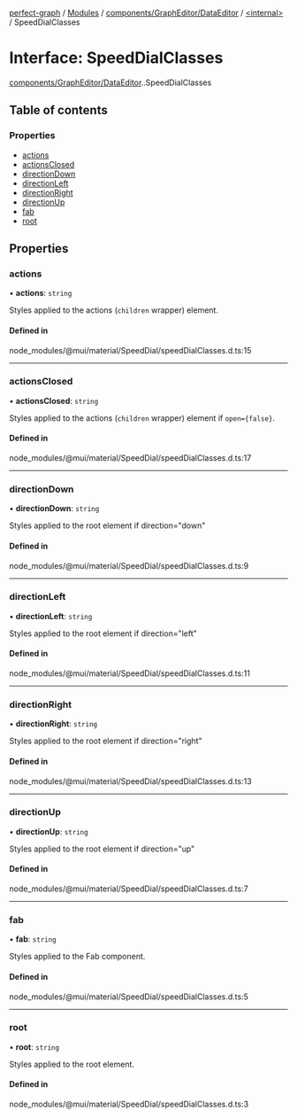 [perfect-graph](../README.md) / [Modules](../modules.md) / [components/GraphEditor/DataEditor](../modules/components_GraphEditor_DataEditor.md) / [<internal\>](../modules/components_GraphEditor_DataEditor._internal_.md) / SpeedDialClasses

# Interface: SpeedDialClasses

[components/GraphEditor/DataEditor](../modules/components_GraphEditor_DataEditor.md).[<internal>](../modules/components_GraphEditor_DataEditor._internal_.md).SpeedDialClasses

## Table of contents

### Properties

- [actions](components_GraphEditor_DataEditor._internal_.SpeedDialClasses.md#actions)
- [actionsClosed](components_GraphEditor_DataEditor._internal_.SpeedDialClasses.md#actionsclosed)
- [directionDown](components_GraphEditor_DataEditor._internal_.SpeedDialClasses.md#directiondown)
- [directionLeft](components_GraphEditor_DataEditor._internal_.SpeedDialClasses.md#directionleft)
- [directionRight](components_GraphEditor_DataEditor._internal_.SpeedDialClasses.md#directionright)
- [directionUp](components_GraphEditor_DataEditor._internal_.SpeedDialClasses.md#directionup)
- [fab](components_GraphEditor_DataEditor._internal_.SpeedDialClasses.md#fab)
- [root](components_GraphEditor_DataEditor._internal_.SpeedDialClasses.md#root)

## Properties

### actions

• **actions**: `string`

Styles applied to the actions (`children` wrapper) element.

#### Defined in

node_modules/@mui/material/SpeedDial/speedDialClasses.d.ts:15

___

### actionsClosed

• **actionsClosed**: `string`

Styles applied to the actions (`children` wrapper) element if `open={false}`.

#### Defined in

node_modules/@mui/material/SpeedDial/speedDialClasses.d.ts:17

___

### directionDown

• **directionDown**: `string`

Styles applied to the root element if direction="down"

#### Defined in

node_modules/@mui/material/SpeedDial/speedDialClasses.d.ts:9

___

### directionLeft

• **directionLeft**: `string`

Styles applied to the root element if direction="left"

#### Defined in

node_modules/@mui/material/SpeedDial/speedDialClasses.d.ts:11

___

### directionRight

• **directionRight**: `string`

Styles applied to the root element if direction="right"

#### Defined in

node_modules/@mui/material/SpeedDial/speedDialClasses.d.ts:13

___

### directionUp

• **directionUp**: `string`

Styles applied to the root element if direction="up"

#### Defined in

node_modules/@mui/material/SpeedDial/speedDialClasses.d.ts:7

___

### fab

• **fab**: `string`

Styles applied to the Fab component.

#### Defined in

node_modules/@mui/material/SpeedDial/speedDialClasses.d.ts:5

___

### root

• **root**: `string`

Styles applied to the root element.

#### Defined in

node_modules/@mui/material/SpeedDial/speedDialClasses.d.ts:3
